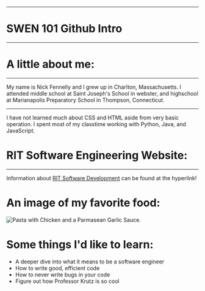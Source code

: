 
---
# SWEN 101 Github Intro
---

# A little about me:
---
<p>My name is Nick Fennelly and I grew up in Charlton, Massachusetts. I attended middle school at Saint Joseph's School in webster, and highschool at Marianapolis Preparatory School in Thompson, Connecticut.</p>

---
<p>I have not learned much about CSS and HTML aside from very basic operation. I spent most of my classtime working with Python, Java, and JavaScript.</p>

# RIT Software Engineering Website:
---
Information about [RIT Software Development](https://www.rit.edu/computing/department-software-engineering 'RIT') can be found at the hyperlink!



# An image of my favorite food:

![Pasta with Chicken and a Parmasean Garlic Sauce.](https://www.sprinklesandsprouts.com/wp-content/uploads/2023/09/Garlic-Parmesan-Chicken-Pasta-Sq.jpg)

# Some things I'd like to learn:

<ul>
  <li>A deeper dive into what it means to be a software engineer</li>
  <li>How to write good, efficient code</li>
  <li>How to never write bugs in your code</li>
  <li>Figure out how Professor Krutz is so cool</li>
</ul>  
